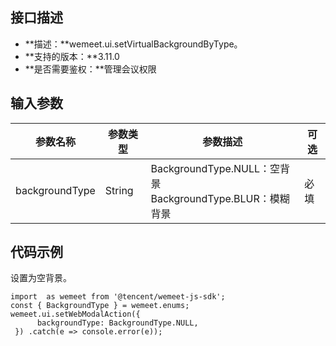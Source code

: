 ## 接口描述
- **描述：**wemeet.ui.setVirtualBackgroundByType。
- **支持的版本：**3.11.0
- **是否需要鉴权：**管理会议权限



## 输入参数

| 参数名称 | 参数类型 | 参数描述 | 可选 |
| --- | --- | --- | --- |
| backgroundType | String | BackgroundType.NULL：空背景<br>BackgroundType.BLUR：模糊背景 | 必填 |

## 代码示例
设置为空背景。
```plaintext
import  as wemeet from '@tencent/wemeet-js-sdk';
const { BackgroundType } = wemeet.enums;
wemeet.ui.setWebModalAction({
      backgroundType: BackgroundType.NULL,
 }) .catch(e => console.error(e));
```
